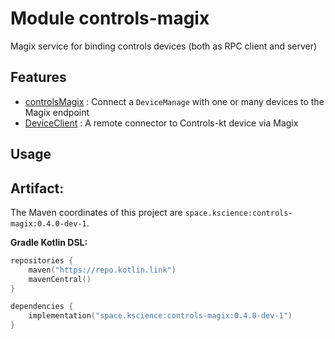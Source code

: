 # Module controls-magix

Magix service for binding controls devices (both as RPC client and server)

## Features

 - [controlsMagix](src/commonMain/kotlin/space/kscience/controls/client/controlsMagix.kt) : Connect a `DeviceManage` with one or many devices to the Magix endpoint
 - [DeviceClient](src/commonMain/kotlin/space/kscience/controls/client/DeviceClient.kt) : A remote connector to Controls-kt device via Magix


## Usage

## Artifact:

The Maven coordinates of this project are `space.kscience:controls-magix:0.4.0-dev-1`.

**Gradle Kotlin DSL:**
```kotlin
repositories {
    maven("https://repo.kotlin.link")
    mavenCentral()
}

dependencies {
    implementation("space.kscience:controls-magix:0.4.0-dev-1")
}
```
